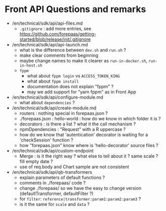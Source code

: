# Front API Questions and remarks

* /en/technical/sdk/api/api-files.md
  * `.gitignore` : add more entries, see https://github.com/forepaas/getting-started/blob/release/init/.gitignore
* /en/technical/sdk/api/api-launch.md
  * what is the difference between `dev.sh` and `run.sh` ?
  * make clear comments from beginning
  * maybe change names to make it clearer as `run-in-docker.sh`, `run-in-host.sh`
  * `fppm` 
    * what about `fppm login` vs `ACCESS_TOKEN_KING`
    * what about `fppm install`
    * documentation does not explain "fppm" ?
    * may we add support for "yarn fppm" as in Front App
* /en/technical/sdk/api/configure-module.md
  * what about `dependencies` ?
* /en/technical/sdk/api/create-module.md
  * routers : nothing special in forepaas.json ?
  * ./forepaas.json : hello-world : how do we know in which folder it is ?
  * decorators : is there a list ? what it the call mechanism ?
  * npmDpendencies : "Request" with a R uppercase ?
  * how do we know that 'autentication' decorator is waiting for a 'checkSession' function ?
  * how "forepaas.json" know where is 'hello-decorator' source files ?
* /en/technical/sdk/api/custom-endpoint
  * Merge : is it the right way ? what else to tell about it ? same scale ? fill empty date ?
  * use of req.body and Chart sample are not consistent
* /en/technical/sdk/api/qb-transformers
  * explain parameters of default functions ?
  * comments in ./forepaas/ code ?
  * change ./forepaas/ so we have the easy to change version (defaultTransformer, defaultFilter ?)
  * for `filter`: `reference|transformer:param1:param2:param3` ?
  * is it the same for `scale` and `data` ?
